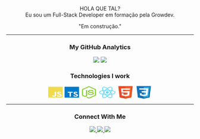 

<p align="center">
  HOLA QUE TAL? <br>
   Eu sou um Full-Stack Developer em formação pela Growdev.
</p>
<p align="center">
   "Em construção."
</p>

---

<h3 align="center">My GitHub Analytics</h3>

<p align="center">
  <img height="150px" src="https://github-readme-stats-git-masterrstaa-rickstaa.vercel.app/api?&username=YOMARCOS&hide=prs,issues,contribs&hide_border=true&include_all_commits=true&count_private=true&show_icons=true&theme=midnight" />
   <img height="150px" src="https://github-readme-stats-git-masterrstaa-rickstaa.vercel.app/api/top-langs/?username=YOMARCOS&layout=compact&theme=midnight&hide_border=true" />
</p>

<div align="center">

  
   
</div>

<h3 align="center">Technologies I work</h3>

<div align="center">
  <img align="center" height="30" width="40" src="https://raw.githubusercontent.com/devicons/devicon/master/icons/javascript/javascript-plain.svg">
  <img align="center" height="30" width="40" src="https://raw.githubusercontent.com/devicons/devicon/master/icons/typescript/typescript-plain.svg">
  <img align="center" height="35" width="45" src="https://raw.githubusercontent.com/devicons/devicon/master/icons/nodejs/nodejs-original.svg">
  <img align="center" height="35" width="45" src="https://raw.githubusercontent.com/devicons/devicon/master/icons/react/react-original.svg">
  <img align="center" height="35" width="45" src="https://raw.githubusercontent.com/devicons/devicon/master/icons/html5/html5-original.svg">
  <img align="center" height="35" width="45" src="https://raw.githubusercontent.com/devicons/devicon/master/icons/css3/css3-original.svg">


---

<h3 align="center">Connect With Me</h3>

<p align="center">
  <a href="https://www.linkedin.com/in/yomarcos/">
    <img height="25px" src="https://img.shields.io/badge/-LINKEDIN-000000?style=flat-square&logo=Linkedin&logoColor=7e3ace&link=linkedin.com/in/yomarcos/" />
  </a>
  
  <a href="https://www.instagram.com/yomaRcoant/">
    <img height="25px" src="https://img.shields.io/badge/-INSTAGRAM-000000?style=flat-square&logo=Instagram&logoColor=7e3ace&link=https://www.instagram.com/yomarcoant/" />
  </a>

  <a href="mailto:marcossecocred@gmail.com">
    <img height="25px" src="https://img.shields.io/badge/-GMAIL-000000?style=flat-square&logo=Gmail&logoColor=7e3ace&link=mailto:marcosecocred@gmail.com" />
  </a>
</p>
